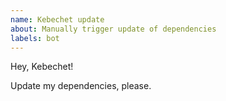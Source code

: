 ```yaml
---
name: Kebechet update
about: Manually trigger update of dependencies
labels: bot
---
```


Hey, Kebechet!

Update my dependencies, please.
